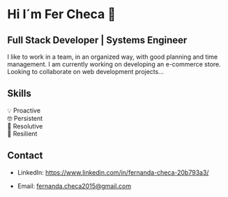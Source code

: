 # Hi I´m Fer Checa 👋 
## Full Stack Developer | Systems Engineer
I like to work in a team, in an organized way, with good planning and time management.
I am currently working on developing an e-commerce store. Looking to collaborate on web development projects...

## Skills 

💡 Proactive<br>
🤓 Persistent<br>
🧩 Resolutive<br>
🤖 Resilient


## Contact

* LinkedIn: https://www.linkedin.com/in/fernanda-checa-20b793a3/

* Email: fernanda.checa2015@gmail.com 

   



